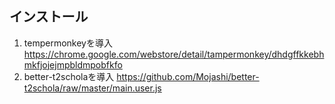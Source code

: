 ## インストール
1. tempermonkeyを導入 https://chrome.google.com/webstore/detail/tampermonkey/dhdgffkkebhmkfjojejmpbldmpobfkfo
2. better-t2scholaを導入 https://github.com/Mojashi/better-t2schola/raw/master/main.user.js
